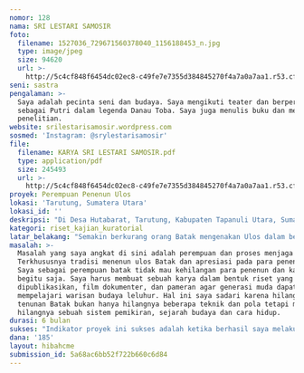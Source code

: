 ```yaml
---
nomor: 128
nama: SRI LESTARI SAMOSIR
foto:
  filename: 1527036_729671560378040_1156188453_n.jpg
  type: image/jpeg
  size: 94620
  url: >-
    http://5c4cf848f6454dc02ec8-c49fe7e7355d384845270f4a7a0a7aa1.r53.cf2.rackcdn.com/5d08fe36-cc66-46b3-9a57-8be1500ca2b8/1527036_729671560378040_1156188453_n.jpg
seni: sastra
pengalaman: >-
  Saya adalah pecinta seni dan budaya. Saya mengikuti teater dan berperan
  sebagai Putri dalam legenda Danau Toba. Saya juga menulis buku dan mengadakan
  penelitian.
website: srilestarisamosir.wordpress.com
sosmed: 'Instagram: @srylestarisamosir'
file:
  filename: KARYA SRI LESTARI SAMOSIR.pdf
  type: application/pdf
  size: 245493
  url: >-
    http://5c4cf848f6454dc02ec8-c49fe7e7355d384845270f4a7a0a7aa1.r53.cf2.rackcdn.com/08ad9c1d-876f-44fe-8e9a-bf5e6424a8cf/KARYA%20SRI%20LESTARI%20SAMOSIR.pdf
proyek: Perempuan Penenun Ulos
lokasi: 'Tarutung, Sumatera Utara'
lokasi_id: ''
deskripsi: "Di Desa Hutabarat, Tarutung, Kabupaten Tapanuli Utara, Sumatera Utara, banyak terdapat pengrajin ulos dan kain songket Tarutung. Rata-rata masyarakat di sini mengandalkan hasil tenunan ulos dan songket untuk meningkatkan perekonomian keluarga mereka.\r\nPara penenun ulos di Desa Hutabarat umumnya adalah kaum perempuan. Selesai bertani, disela-sela waktu senggang, kaum perempuan di desa ini pun mulai memental benang menjadi kain ulos dengan kualitas tak diragukan lagi. Namun keberadaan para perempuan luar biasa itu seakan hanya bayang-bayang. Sudah saatnya perjuangan mereka diungkapkan ke khalayak ramai. Mereka harus diberi tempat di mata dunia. \r\nMaka dari itu saya ingin melakukan riset mengenai perempuan-perempuan penenun ulos di Sumatera Utara. Mengungkapkan bagaimana mereka merawat peradaban batak dalam selembar kain ulos. Hingga menjabarkan status perempuan batak dalam sosial budaya masyarakat. Hasil akhir dari proyek ini ialah buku hasil laporan penelitian, film dokumenter dan pameran berskala nasional yang mengetengahkan karya-karya perempuan penenun ulos di Sumatera Utara.\r\n"
kategori: riset_kajian_kuratorial
latar_belakang: "Semakin berkurang orang Batak mengenakan Ulos dalam berbagai acara, seperti pesta atau beribadah. Semakin menurun juga minat generasi muda Batak dalam menenun Ulos. Hanya sedikit perempuan Batak yang masih setia sebagai perajin ulos. Itupun usianya sudah tua. Sisanya telah beralih profesi, seperti berkebun, dagang di pasar, berternak, dan sebagainya.\r\nSudah semakin sulit mencari Ulos-ulos maha karya perempuan-perempuan Batak terdahulu, yang dikenal memiliki mutu terbaik, pewarna alam, dengan ragam motif dan makna. Sementara di pasaran sudah banyak beredar Ulos-ulos sablon yang menyerupai aslinya. \r\nPun kehidupan perempuan penenun ulos yang sesungguhnya pahlawan peradaban batak masih belum mendapat apresiasi. Mereka menjadi penenun ulos ditengah tugas domestik rumah tangga. Dapat dikatakan keberadaan para perempuan luar biasa itu seakan hanya bayang-bayang. Sudah saatnya perjuangan mereka diungkapkan ke khalayak ramai. Mereka harus diberi tempat di mata dunia. \r\nRasa cinta pada budaya saya membuat saya tergerak untuk membangkitkan semangat para generasi muda khususnya wanita untuk menghargai warisan leluhur. Saya ingin melakukan sebuah riset tentang bagaimana proses maha karya Ulos itu dibuat. Mengeksplorasi kekayaan ulos dan ketulusan perempuan disetiap tenunan. Mengungkap bagaimana hidup sebagai perempuan batak dalam lingkaran sosial budaya batak. Hemat saya status sebagai penenun ulos harusnya mendapat apresiasi.\r\n"
masalah: >-
  Masalah yang saya angkat di sini adalah perempuan dan proses menjaga tradisi.
  Terkhususnya tradisi menenun ulos Batak dan apresiasi pada para penenunnya.
  Saya sebagai perempuan batak tidak mau kehilangan para penenun dan karyanya
  begitu saja. Saya harus membuat sebuah karya dalam bentuk riset yang akan
  dipublikasikan, film dokumenter, dan pameran agar generasi muda dapat
  mempelajari warisan budaya leluhur. Hal ini saya sadari karena hilangnya
  tenunan Batak bukan hanya hilangnya beberapa teknik dan pola tetapi merupakan
  hilangnya sebuah sistem pemikiran, sejarah budaya dan cara hidup.
durasi: 6 bulan
sukses: "Indikator proyek ini sukses adalah ketika berhasil saya melakukan survey penenun. Mengadakan diskusi bulanan dengan para penenun. Mengadakan live in dan menuliskan life history para penenun ulos. Medeskripsikan bagaimana proses ulos dikerjakan hingga menjadi sebuah maha karya.  Melakukan advokasi ke pemerintah untuk perlindungan penenun dan keterlibatan mereka dalam pameran local, nasional dan internasional sebagai salah satu promosi untuk tenunan. \r\nJua kesuksesan proyek ini juga terlihat dari terciptanya kesadaran dan aktualisasi serta apresiasi terhadap perempuan penenun ulos melalui beberapa hal. Di antaranya, publikasi berupa buku mengenai riset perempuan penenun ulos yang akan saya tulis sendiri, sebuah film dokumenter, dan pameran berskala nasional. \r\n"
dana: '185'
layout: hibahcme
submission_id: 5a68ac6bb52f722b660c6d84
---
```

